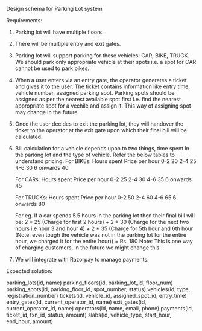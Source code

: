 Design schema for Parking Lot system

Requirements:

1. Parking lot will have multiple floors.
2. There will be multiple entry and exit gates.
3. Parking lot will support parking for these vehicles: CAR, BIKE, TRUCK. We should park only appropriate vehicle at their spots i.e. a spot for CAR cannot be used to park bikes.
4. When a user enters via an entry gate, the operator generates a ticket and gives it to the user. The ticket contains information like entry time, vehicle number, assigned parking spot. Parking spots should be assigned as per the nearest available spot first i.e. find the nearest appropriate spot for a vechile and assign it. This way of assigning spot may change in the future.
5. Once the user decides to exit the parking lot, they will handover the ticket to the operator at the exit gate upon which their final bill will be calculated.
6. Bill calculation for a vehicle depends upon to two things, time spent in the parking lot and the type of vehicle. Refer the below tables to understand pricing.
	For BIKEs: 
	Hours spent Price per hour
	0-2 		20
	2-4			25
	4-6			30
	6 onwards	40

	For CARs:
	Hours spent Price per hour
	0-2 		25
	2-4			30
	4-6			35
	6 onwards	45

	For TRUCKs:
	Hours spent Price per hour
	0-2 		50
	2-4			60
	4-6			65
	6 onwards	80

	For eg. If a car spends 5.5 hours in the parking lot then their final bill will be: 2 * 25 (Charge for first 2 hours) + 2 * 30 (Charge for the next two hours i.e hour 3 and hour 4) + 2 * 35 (Charge for 5th hour and 6th hour (Note: even tough the vehicle was not in the parking lot for the entire hour, we charged it for the entire hour)) = Rs. 180
	Note: This is one way of charging customers, in the future we might change this.
7. We will integrate with Razorpay to manage payments.

Expected solution:

parking_lots(id, name)
parking_floors(id, parking_lot_id, floor_num)
parking_spots(id, parking_floor_id, spot_number, status)
vehicles(id, type, registration_number)
tickets(id, vehicle_id, assigned_spot_id, entry_time)
entry_gates(id, current_operator_id, name)
exit_gates(id, current_operator_id, name)
operators(id, name, email, phone)
payments(id, ticket_id, txn_id, status, amount)
slabs(id, vehicle_type, start_hour, end_hour, amount)